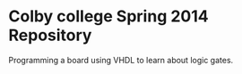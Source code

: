 Colby college Spring 2014 Repository
=======================
Programming a board using VHDL to learn about logic gates.
